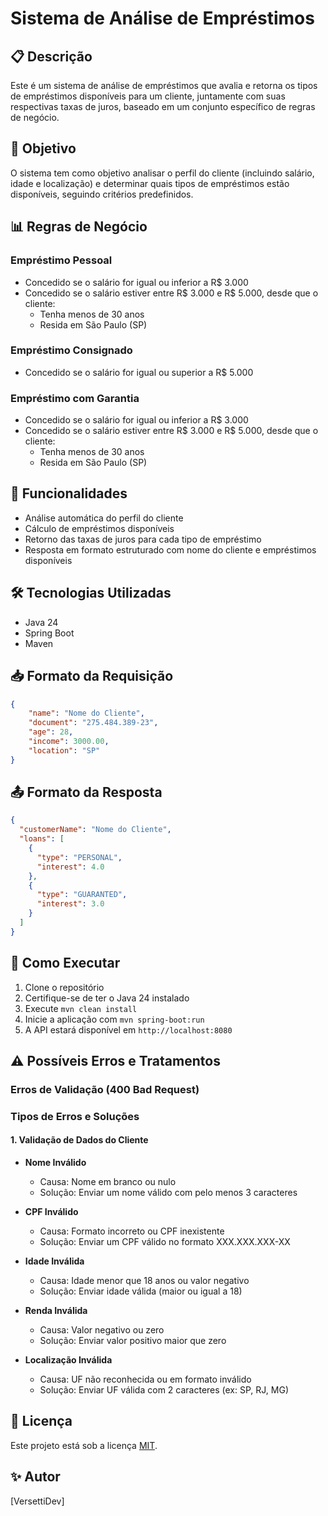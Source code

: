 # Sistema de Análise de Empréstimos

## 📋 Descrição
Este é um sistema de análise de empréstimos que avalia e retorna os tipos de empréstimos disponíveis para um cliente, juntamente com suas respectivas taxas de juros, baseado em um conjunto específico de regras de negócio.

## 🎯 Objetivo
O sistema tem como objetivo analisar o perfil do cliente (incluindo salário, idade e localização) e determinar quais tipos de empréstimos estão disponíveis, seguindo critérios predefinidos.

## 📊 Regras de Negócio

### Empréstimo Pessoal
- Concedido se o salário for igual ou inferior a R$ 3.000
- Concedido se o salário estiver entre R$ 3.000 e R$ 5.000, desde que o cliente:
  - Tenha menos de 30 anos
  - Resida em São Paulo (SP)

### Empréstimo Consignado
- Concedido se o salário for igual ou superior a R$ 5.000

### Empréstimo com Garantia
- Concedido se o salário for igual ou inferior a R$ 3.000
- Concedido se o salário estiver entre R$ 3.000 e R$ 5.000, desde que o cliente:
  - Tenha menos de 30 anos
  - Resida em São Paulo (SP)

## 🚀 Funcionalidades
- Análise automática do perfil do cliente
- Cálculo de empréstimos disponíveis
- Retorno das taxas de juros para cada tipo de empréstimo
- Resposta em formato estruturado com nome do cliente e empréstimos disponíveis

## 🛠️ Tecnologias Utilizadas
- Java 24
- Spring Boot
- Maven

## 📥 Formato da Requisição
```json
{
    "name": "Nome do Cliente", 
    "document": "275.484.389-23",
    "age": 28,
    "income": 3000.00,
    "location": "SP"
}
```


## 📤 Formato da Resposta
```json
{
  "customerName": "Nome do Cliente",
  "loans": [
    {
      "type": "PERSONAL",
      "interest": 4.0
    },
    {
      "type": "GUARANTED",
      "interest": 3.0
    }
  ]
}
```

## 🔧 Como Executar
1. Clone o repositório
2. Certifique-se de ter o Java 24 instalado
3. Execute `mvn clean install`
4. Inicie a aplicação com `mvn spring-boot:run`
5. A API estará disponível em `http://localhost:8080`

## ⚠️ Possíveis Erros e Tratamentos

### Erros de Validação (400 Bad Request)

### Tipos de Erros e Soluções

#### 1. Validação de Dados do Cliente
- **Nome Inválido**
  - Causa: Nome em branco ou nulo
  - Solução: Enviar um nome válido com pelo menos 3 caracteres

- **CPF Inválido**
  - Causa: Formato incorreto ou CPF inexistente
  - Solução: Enviar um CPF válido no formato XXX.XXX.XXX-XX

- **Idade Inválida**
  - Causa: Idade menor que 18 anos ou valor negativo
  - Solução: Enviar idade válida (maior ou igual a 18)

- **Renda Inválida**
  - Causa: Valor negativo ou zero
  - Solução: Enviar valor positivo maior que zero

- **Localização Inválida**
  - Causa: UF não reconhecida ou em formato inválido
  - Solução: Enviar UF válida com 2 caracteres (ex: SP, RJ, MG)


## 📝 Licença
Este projeto está sob a licença [MIT](LICENSE).

## ✨ Autor
[VersettiDev]
